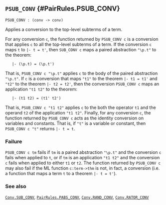 ## `PSUB_CONV` {#PairRules.PSUB_CONV}


```
PSUB_CONV : (conv -> conv)
```



Applies a conversion to the top-level subterms of a term.


For any conversion `c`, the function returned by `PSUB_CONV c` is a conversion
that applies `c` to all the top-level subterms of a term.  If the conversion
`c` maps `t` to `|- t = t'`, then `SUB_CONV c` maps a paired
abstraction `"\p.t"` to the theorem:
    
       |- (\p.t) = (\p.t')
    
That is, `PSUB_CONV c "\p.t"` applies `c` to the body of the
paired abstraction `"\p.t"`.
If `c` is a conversion that maps `"t1"` to the theorem
`|- t1 = t1'` and `"t2"` to the theorem `|- t2 = t2'`, then the conversion
`PSUB_CONV c` maps an application `"t1 t2"` to the theorem:
    
       |- (t1 t2) = (t1' t2')
    
That is, `PSUB_CONV c "t1 t2"` applies `c` to the both the operator
`t1` and the operand `t2` of the application `"t1 t2"`.  Finally, for any
conversion `c`, the function returned by `PSUB_CONV c` acts as the identity
conversion on variables and constants.  That is, if `"t"` is a variable or
constant, then `PSUB_CONV c "t"` returns `|- t = t`.

### Failure

`PSUB_CONV c tm` fails if `tm` is a paired abstraction `"\p.t"` and the
conversion `c` fails when applied to `t`,
or if `tm` is an application `"t1 t2"` and the
conversion `c` fails when applied to either `t1` or `t2`.  The function
returned by `PSUB_CONV c` may also fail if the ML function `c:term->thm` is not,
in fact, a conversion (i.e. a function that maps a term `t` to a theorem
`|- t = t'`).

### See also

[`Conv.SUB_CONV`](#Conv.SUB_CONV), [`PairRules.PABS_CONV`](#PairRules.PABS_CONV), [`Conv.RAND_CONV`](#Conv.RAND_CONV), [`Conv.RATOR_CONV`](#Conv.RATOR_CONV)

